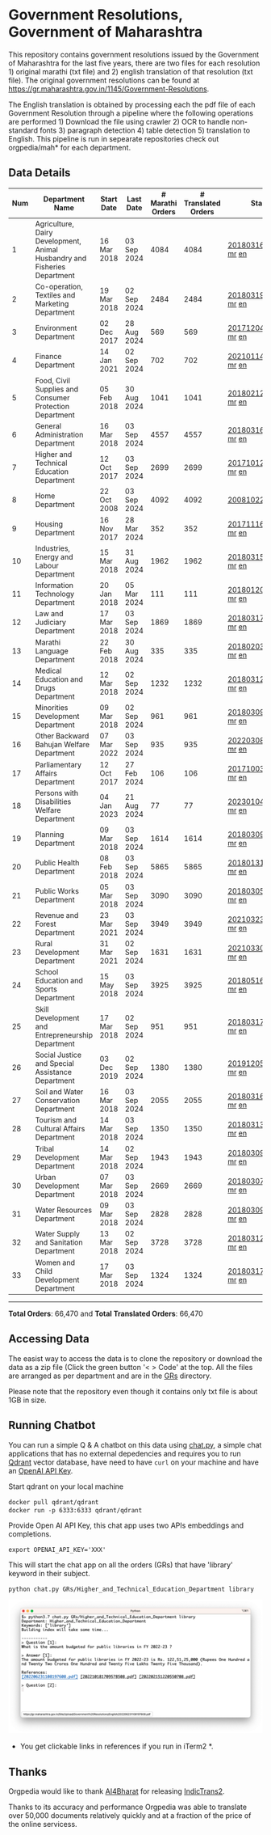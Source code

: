# Government Resolutions, Government of Maharashtra

This repository contains government resolutions issued by the Government of Maharashtra for the last five years, there are two files for each resolution 1) original marathi (txt file) and 2) english translation of that resolution (txt file). The original government resolutions can be found at https://gr.maharashtra.gov.in/1145/Government-Resolutions.

The English translation is obtained by processing each the pdf file of each Government Resolution through a pipeline where the following operations are performed 1) Download the file using crawler 2) OCR to handle non-standard fonts 3) paragraph detection 4) table  detection 5) translation to English. This pipeline is run in sepearate repositories check out orgpedia/mah* for each department.


## Data Details

| Num | Department Name | Start Date | Last Date | # Marathi Orders | # Translated Orders | Starting Order | Last Order |
| --- | --------------- | ---------- | --------- | ---------------- | ------------------- | -------------- | ---------- |
| 1 | Agriculture, Dairy Development, Animal Husbandry and Fisheries Department | 16 Mar 2018 | 03 Sep 2024 | 4084 | 4084 | [201803161624182101.pdf](https://gr.maharashtra.gov.in/Site/Upload/Government%20Resolutions/English/201803161624182101.pdf) [mr](GRs/Agriculture,_Dairy_Development,_Animal_Husbandry_and_Fisheries_Department/201803161624182101.pdf.mr.txt) [en](GRs/Agriculture,_Dairy_Development,_Animal_Husbandry_and_Fisheries_Department/201803161624182101.pdf.en.txt) | [202409031205139801.pdf](https://gr.maharashtra.gov.in/Site/Upload/Government%20Resolutions/English/202409031205139801.pdf) [mr](GRs/Agriculture,_Dairy_Development,_Animal_Husbandry_and_Fisheries_Department/202409031205139801.pdf.mr.txt) [en](GRs/Agriculture,_Dairy_Development,_Animal_Husbandry_and_Fisheries_Department/202409031205139801.pdf.en.txt) |
| 2 | Co-operation, Textiles and Marketing Department | 19 Mar 2018 | 02 Sep 2024 | 2484 | 2484 | [201803191257576702.pdf](https://gr.maharashtra.gov.in/Site/Upload/Government%20Resolutions/English/201803191257576702.pdf) [mr](GRs/Co-operation,_Textiles_and_Marketing_Department/201803191257576702.pdf.mr.txt) [en](GRs/Co-operation,_Textiles_and_Marketing_Department/201803191257576702.pdf.en.txt) | [202409021548590502.pdf](https://gr.maharashtra.gov.in/Site/Upload/Government%20Resolutions/English/202409021548590502.pdf) [mr](GRs/Co-operation,_Textiles_and_Marketing_Department/202409021548590502.pdf.mr.txt) [en](GRs/Co-operation,_Textiles_and_Marketing_Department/202409021548590502.pdf.en.txt) |
| 3 | Environment Department | 02 Dec 2017 | 28 Aug 2024 | 569 | 569 | [201712041147216904.pdf](https://gr.maharashtra.gov.in/Site/Upload/Government%20Resolutions/English/201712041147216904.pdf) [mr](GRs/Environment_Department/201712041147216904.pdf.mr.txt) [en](GRs/Environment_Department/201712041147216904.pdf.en.txt) | [202408291638051004.pdf](https://gr.maharashtra.gov.in/Site/Upload/Government%20Resolutions/English/202408291638051004.pdf) [mr](GRs/Environment_Department/202408291638051004.pdf.mr.txt) [en](GRs/Environment_Department/202408291638051004.pdf.en.txt) |
| 4 | Finance Department | 14 Jan 2021 | 02 Sep 2024 | 702 | 702 | [202101141237329905.pdf](https://gr.maharashtra.gov.in/Site/Upload/Government%20Resolutions/English/202101141237329905.pdf) [mr](GRs/Finance_Department/202101141237329905.pdf.mr.txt) [en](GRs/Finance_Department/202101141237329905.pdf.en.txt) | [202409031725520105.pdf](https://gr.maharashtra.gov.in/Site/Upload/Government%20Resolutions/English/202409031725520105.pdf) [mr](GRs/Finance_Department/202409031725520105.pdf.mr.txt) [en](GRs/Finance_Department/202409031725520105.pdf.en.txt) |
| 5 | Food, Civil Supplies and Consumer Protection Department | 05 Feb 2018 | 30 Aug 2024 | 1041 | 1041 | [201802121244545806.pdf](https://gr.maharashtra.gov.in/Site/Upload/Government%20Resolutions/English/201802121244545806.pdf) [mr](GRs/Food,_Civil_Supplies_and_Consumer_Protection_Department/201802121244545806.pdf.mr.txt) [en](GRs/Food,_Civil_Supplies_and_Consumer_Protection_Department/201802121244545806.pdf.en.txt) | [202408301653271506.pdf](https://gr.maharashtra.gov.in/Site/Upload/Government%20Resolutions/English/202408301653271506.pdf) [mr](GRs/Food,_Civil_Supplies_and_Consumer_Protection_Department/202408301653271506.pdf.mr.txt) [en](GRs/Food,_Civil_Supplies_and_Consumer_Protection_Department/202408301653271506.pdf.en.txt) |
| 6 | General Administration Department | 16 Mar 2018 | 03 Sep 2024 | 4557 | 4557 | [201803161224022707.pdf](https://gr.maharashtra.gov.in/Site/Upload/Government%20Resolutions/English/201803161224022707.pdf) [mr](GRs/General_Administration_Department/201803161224022707.pdf.mr.txt) [en](GRs/General_Administration_Department/201803161224022707.pdf.en.txt) | [202409031607354507.pdf](https://gr.maharashtra.gov.in/Site/Upload/Government%20Resolutions/English/202409031607354507.pdf) [mr](GRs/General_Administration_Department/202409031607354507.pdf.mr.txt) [en](GRs/General_Administration_Department/202409031607354507.pdf.en.txt) |
| 7 | Higher and Technical Education Department | 12 Oct 2017 | 03 Sep 2024 | 2699 | 2699 | [201710121514029708.pdf](https://gr.maharashtra.gov.in/Site/Upload/Government%20Resolutions/English/201710121514029708.pdf) [mr](GRs/Higher_and_Technical_Education_Department/201710121514029708.pdf.mr.txt) [en](GRs/Higher_and_Technical_Education_Department/201710121514029708.pdf.en.txt) | [202409031415004508.pdf](https://gr.maharashtra.gov.in/Site/Upload/Government%20Resolutions/English/202409031415004508....pdf) [mr](GRs/Higher_and_Technical_Education_Department/202409031415004508.pdf.mr.txt) [en](GRs/Higher_and_Technical_Education_Department/202409031415004508.pdf.en.txt) |
| 8 | Home Department | 22 Oct 2008 | 03 Sep 2024 | 4092 | 4092 | [20081022.pdf](https://gr.maharashtra.gov.in/Site/Upload/Government%20Resolutions/English/20081022.pdf) [mr](GRs/Home_Department/20081022.pdf.mr.txt) [en](GRs/Home_Department/20081022.pdf.en.txt) | [202409031318049929.pdf](https://gr.maharashtra.gov.in/Site/Upload/Government%20Resolutions/English/202409031318049929.pdf) [mr](GRs/Home_Department/202409031318049929.pdf.mr.txt) [en](GRs/Home_Department/202409031318049929.pdf.en.txt) |
| 9 | Housing Department | 16 Nov 2017 | 28 Mar 2024 | 352 | 352 | [201711161447076609.pdf](https://gr.maharashtra.gov.in/Site/Upload/Government%20Resolutions/English/201711161447076609.pdf) [mr](GRs/Housing_Department/201711161447076609.pdf.mr.txt) [en](GRs/Housing_Department/201711161447076609.pdf.en.txt) | [202403281255554909.pdf](https://gr.maharashtra.gov.in/Site/Upload/Government%20Resolutions/English/202403281255554909.pdf) [mr](GRs/Housing_Department/202403281255554909.pdf.mr.txt) [en](GRs/Housing_Department/202403281255554909.pdf.en.txt) |
| 10 | Industries, Energy and Labour Department | 15 Mar 2018 | 31 Aug 2024 | 1962 | 1962 | [201803151204055010.pdf](https://gr.maharashtra.gov.in/Site/Upload/Government%20Resolutions/English/201803151204055010.pdf) [mr](GRs/Industries,_Energy_and_Labour_Department/201803151204055010.pdf.mr.txt) [en](GRs/Industries,_Energy_and_Labour_Department/201803151204055010.pdf.en.txt) | [202408311300283610.pdf](https://gr.maharashtra.gov.in/Site/Upload/Government%20Resolutions/English/202408311300283610.pdf) [mr](GRs/Industries,_Energy_and_Labour_Department/202408311300283610.pdf.mr.txt) [en](GRs/Industries,_Energy_and_Labour_Department/202408311300283610.pdf.en.txt) |
| 11 | Information Technology Department | 20 Jan 2018 | 05 Mar 2024 | 111 | 111 | [201801201843024511.pdf](https://gr.maharashtra.gov.in/Site/Upload/Government%20Resolutions/English/201801201843024511.pdf) [mr](GRs/Information_Technology_Department/201801201843024511.pdf.mr.txt) [en](GRs/Information_Technology_Department/201801201843024511.pdf.en.txt) | [202403051249430211.pdf](https://gr.maharashtra.gov.in/Site/Upload/Government%20Resolutions/English/202403051249430211.pdf) [mr](GRs/Information_Technology_Department/202403051249430211.pdf.mr.txt) [en](GRs/Information_Technology_Department/202403051249430211.pdf.en.txt) |
| 12 | Law and Judiciary Department | 17 Mar 2018 | 03 Sep 2024 | 1869 | 1869 | [201803171129290212.pdf](https://gr.maharashtra.gov.in/Site/Upload/Government%20Resolutions/English/201803171129290212.pdf) [mr](GRs/Law_and_Judiciary_Department/201803171129290212.pdf.mr.txt) [en](GRs/Law_and_Judiciary_Department/201803171129290212.pdf.en.txt) | [202409031828269812.pdf](https://gr.maharashtra.gov.in/Site/Upload/Government%20Resolutions/English/202409031828269812.pdf) [mr](GRs/Law_and_Judiciary_Department/202409031828269812.pdf.mr.txt) [en](GRs/Law_and_Judiciary_Department/202409031828269812.pdf.en.txt) |
| 13 | Marathi Language Department | 22 Feb 2018 | 30 Aug 2024 | 335 | 335 | [201802031549154233.pdf](https://gr.maharashtra.gov.in/Site/Upload/Government%20Resolutions/English/201802031549154233.pdf) [mr](GRs/Marathi_Language_Department/201802031549154233.pdf.mr.txt) [en](GRs/Marathi_Language_Department/201802031549154233.pdf.en.txt) | [202408301119465433.pdf](https://gr.maharashtra.gov.in/Site/Upload/Government%20Resolutions/English/202408301119465433.pdf) [mr](GRs/Marathi_Language_Department/202408301119465433.pdf.mr.txt) [en](GRs/Marathi_Language_Department/202408301119465433.pdf.en.txt) |
| 14 | Medical Education and Drugs Department | 12 Mar 2018 | 02 Sep 2024 | 1232 | 1232 | [201803121137094813.pdf](https://gr.maharashtra.gov.in/Site/Upload/Government%20Resolutions/English/201803121137094813.pdf) [mr](GRs/Medical_Education_and_Drugs_Department/201803121137094813.pdf.mr.txt) [en](GRs/Medical_Education_and_Drugs_Department/201803121137094813.pdf.en.txt) | [202409021413577713.pdf](https://gr.maharashtra.gov.in/Site/Upload/Government%20Resolutions/English/202409021413577713.pdf) [mr](GRs/Medical_Education_and_Drugs_Department/202409021413577713.pdf.mr.txt) [en](GRs/Medical_Education_and_Drugs_Department/202409021413577713.pdf.en.txt) |
| 15 | Minorities Development Department | 09 Mar 2018 | 02 Sep 2024 | 961 | 961 | [201803091218355314.pdf](https://gr.maharashtra.gov.in/Site/Upload/Government%20Resolutions/English/201803091218355314.pdf) [mr](GRs/Minorities_Development_Department/201803091218355314.pdf.mr.txt) [en](GRs/Minorities_Development_Department/201803091218355314.pdf.en.txt) | [202409021707170314.pdf](https://gr.maharashtra.gov.in/Site/Upload/Government%20Resolutions/English/202409021707170314.pdf) [mr](GRs/Minorities_Development_Department/202409021707170314.pdf.mr.txt) [en](GRs/Minorities_Development_Department/202409021707170314.pdf.en.txt) |
| 16 | Other Backward Bahujan Welfare Department | 07 Mar 2022 | 03 Sep 2024 | 935 | 935 | [202203081752439334.pdf](https://gr.maharashtra.gov.in/Site/Upload/Government%20Resolutions/English/202203081752439334.pdf) [mr](GRs/Other_Backward_Bahujan_Welfare_Department/202203081752439334.pdf.mr.txt) [en](GRs/Other_Backward_Bahujan_Welfare_Department/202203081752439334.pdf.en.txt) | [202409031705442434.pdf](https://gr.maharashtra.gov.in/Site/Upload/Government%20Resolutions/English/202409031705442434.pdf) [mr](GRs/Other_Backward_Bahujan_Welfare_Department/202409031705442434.pdf.mr.txt) [en](GRs/Other_Backward_Bahujan_Welfare_Department/202409031705442434.pdf.en.txt) |
| 17 | Parliamentary Affairs Department | 12 Oct 2017 | 27 Feb 2024 | 106 | 106 | [201710031642378615.pdf](https://gr.maharashtra.gov.in/Site/Upload/Government%20Resolutions/English/201710031642378615.pdf) [mr](GRs/Parliamentary_Affairs_Department/201710031642378615.pdf.mr.txt) [en](GRs/Parliamentary_Affairs_Department/201710031642378615.pdf.en.txt) | [202402271500283915.pdf](https://gr.maharashtra.gov.in/Site/Upload/Government%20Resolutions/English/202402271500283915.pdf) [mr](GRs/Parliamentary_Affairs_Department/202402271500283915.pdf.mr.txt) [en](GRs/Parliamentary_Affairs_Department/202402271500283915.pdf.en.txt) |
| 18 | Persons with Disabilities Welfare Department | 04 Jan 2023 | 21 Aug 2024 | 77 | 77 | [202301041906309635.pdf](https://gr.maharashtra.gov.in/Site/Upload/Government%20Resolutions/English/202301041906309635.pdf) [mr](GRs/Persons_with_Disabilities_Welfare_Department/202301041906309635.pdf.mr.txt) [en](GRs/Persons_with_Disabilities_Welfare_Department/202301041906309635.pdf.en.txt) | [202408211521024435.pdf](https://gr.maharashtra.gov.in/Site/Upload/Government%20Resolutions/English/202408211521024435.pdf) [mr](GRs/Persons_with_Disabilities_Welfare_Department/202408211521024435.pdf.mr.txt) [en](GRs/Persons_with_Disabilities_Welfare_Department/202408211521024435.pdf.en.txt) |
| 19 | Planning Department | 09 Mar 2018 | 03 Sep 2024 | 1614 | 1614 | [201803091441032716.pdf](https://gr.maharashtra.gov.in/Site/Upload/Government%20Resolutions/English/201803091441032716.pdf) [mr](GRs/Planning_Department/201803091441032716.pdf.mr.txt) [en](GRs/Planning_Department/201803091441032716.pdf.en.txt) | [202409031210484216.pdf](https://gr.maharashtra.gov.in/Site/Upload/Government%20Resolutions/English/202409031210484216.pdf) [mr](GRs/Planning_Department/202409031210484216.pdf.mr.txt) [en](GRs/Planning_Department/202409031210484216.pdf.en.txt) |
| 20 | Public Health Department | 08 Feb 2018 | 03 Sep 2024 | 5865 | 5865 | [201801311722275417.pdf](https://gr.maharashtra.gov.in/Site/Upload/Government%20Resolutions/English/201801311722275417.pdf) [mr](GRs/Public_Health_Department/201801311722275417.pdf.mr.txt) [en](GRs/Public_Health_Department/201801311722275417.pdf.en.txt) | [202408301126085317.pdf](https://gr.maharashtra.gov.in/Site/Upload/Government%20Resolutions/English/202408301126085317.pdf) [mr](GRs/Public_Health_Department/202408301126085317.pdf.mr.txt) [en](GRs/Public_Health_Department/202408301126085317.pdf.en.txt) |
| 21 | Public Works Department | 05 Mar 2018 | 03 Sep 2024 | 3090 | 3090 | [201803051515468118.pdf](https://gr.maharashtra.gov.in/Site/Upload/Government%20Resolutions/English/201803051515468118.pdf) [mr](GRs/Public_Works_Department/201803051515468118.pdf.mr.txt) [en](GRs/Public_Works_Department/201803051515468118.pdf.en.txt) | [202409031237229918.pdf](https://gr.maharashtra.gov.in/Site/Upload/Government%20Resolutions/English/202409031237229918.pdf) [mr](GRs/Public_Works_Department/202409031237229918.pdf.mr.txt) [en](GRs/Public_Works_Department/202409031237229918.pdf.en.txt) |
| 22 | Revenue and Forest Department | 23 Mar 2021 | 03 Sep 2024 | 3949 | 3949 | [202103231328393119.pdf](https://gr.maharashtra.gov.in/Site/Upload/Government%20Resolutions/English/202103231328393119.pdf) [mr](GRs/Revenue_and_Forest_Department/202103231328393119.pdf.mr.txt) [en](GRs/Revenue_and_Forest_Department/202103231328393119.pdf.en.txt) | [202409031704276419.pdf](https://gr.maharashtra.gov.in/Site/Upload/Government%20Resolutions/English/202409031704276419.pdf) [mr](GRs/Revenue_and_Forest_Department/202409031704276419.pdf.mr.txt) [en](GRs/Revenue_and_Forest_Department/202409031704276419.pdf.en.txt) |
| 23 | Rural Development Department | 31 Mar 2021 | 02 Sep 2024 | 1631 | 1631 | [202103301021181120.pdf](https://gr.maharashtra.gov.in/Site/Upload/Government%20Resolutions/English/202103301021181120.pdf) [mr](GRs/Rural_Development_Department/202103301021181120.pdf.mr.txt) [en](GRs/Rural_Development_Department/202103301021181120.pdf.en.txt) | [202409021232110420.pdf](https://gr.maharashtra.gov.in/Site/Upload/Government%20Resolutions/English/202409021232110420.....pdf) [mr](GRs/Rural_Development_Department/202409021232110420.pdf.mr.txt) [en](GRs/Rural_Development_Department/202409021232110420.pdf.en.txt) |
| 24 | School Education and Sports Department | 15 May 2018 | 03 Sep 2024 | 3925 | 3925 | [201805161114241221.pdf](https://gr.maharashtra.gov.in/Site/Upload/Government%20Resolutions/English/201805161114241221.pdf) [mr](GRs/School_Education_and_Sports_Department/201805161114241221.pdf.mr.txt) [en](GRs/School_Education_and_Sports_Department/201805161114241221.pdf.en.txt) | [202409031300456521.pdf](https://gr.maharashtra.gov.in/Site/Upload/Government%20Resolutions/English/202409031300456521.pdf) [mr](GRs/School_Education_and_Sports_Department/202409031300456521.pdf.mr.txt) [en](GRs/School_Education_and_Sports_Department/202409031300456521.pdf.en.txt) |
| 25 | Skill Development and Entrepreneurship Department | 17 Mar 2018 | 02 Sep 2024 | 951 | 951 | [201803171322099003.pdf](https://gr.maharashtra.gov.in/Site/Upload/Government%20Resolutions/English/201803171322099003.pdf) [mr](GRs/Skill_Development_and_Entrepreneurship_Department/201803171322099003.pdf.mr.txt) [en](GRs/Skill_Development_and_Entrepreneurship_Department/201803171322099003.pdf.en.txt) | [202409021229544303.pdf](https://gr.maharashtra.gov.in/Site/Upload/Government%20Resolutions/English/202409021229544303...pdf) [mr](GRs/Skill_Development_and_Entrepreneurship_Department/202409021229544303.pdf.mr.txt) [en](GRs/Skill_Development_and_Entrepreneurship_Department/202409021229544303.pdf.en.txt) |
| 26 | Social Justice and Special Assistance Department | 03 Dec 2019 | 02 Sep 2024 | 1380 | 1380 | [201912051107011622.pdf](https://gr.maharashtra.gov.in/Site/Upload/Government%20Resolutions/English/201912051107011622.pdf) [mr](GRs/Social_Justice_and_Special_Assistance_Department/201912051107011622.pdf.mr.txt) [en](GRs/Social_Justice_and_Special_Assistance_Department/201912051107011622.pdf.en.txt) | [202409021728150422.pdf](https://gr.maharashtra.gov.in/Site/Upload/Government%20Resolutions/English/202409021728150422.pdf) [mr](GRs/Social_Justice_and_Special_Assistance_Department/202409021728150422.pdf.mr.txt) [en](GRs/Social_Justice_and_Special_Assistance_Department/202409021728150422.pdf.en.txt) |
| 27 | Soil and Water Conservation Department | 16 Mar 2018 | 03 Sep 2024 | 2055 | 2055 | [201803161247582426.pdf](https://gr.maharashtra.gov.in/Site/Upload/Government%20Resolutions/English/201803161247582426.pdf) [mr](GRs/Soil_and_Water_Conservation_Department/201803161247582426.pdf.mr.txt) [en](GRs/Soil_and_Water_Conservation_Department/201803161247582426.pdf.en.txt) | [202409031156170726.pdf](https://gr.maharashtra.gov.in/Site/Upload/Government%20Resolutions/English/202409031156170726.pdf) [mr](GRs/Soil_and_Water_Conservation_Department/202409031156170726.pdf.mr.txt) [en](GRs/Soil_and_Water_Conservation_Department/202409031156170726.pdf.en.txt) |
| 28 | Tourism and Cultural Affairs Department | 14 Mar 2018 | 03 Sep 2024 | 1350 | 1350 | [201803131542054523.pdf](https://gr.maharashtra.gov.in/Site/Upload/Government%20Resolutions/English/201803131542054523.pdf) [mr](GRs/Tourism_and_Cultural_Affairs_Department/201803131542054523.pdf.mr.txt) [en](GRs/Tourism_and_Cultural_Affairs_Department/201803131542054523.pdf.en.txt) | [202409031513149523.pdf](https://gr.maharashtra.gov.in/Site/Upload/Government%20Resolutions/English/202409031513149523.pdf) [mr](GRs/Tourism_and_Cultural_Affairs_Department/202409031513149523.pdf.mr.txt) [en](GRs/Tourism_and_Cultural_Affairs_Department/202409031513149523.pdf.en.txt) |
| 29 | Tribal Development Department | 14 Mar 2018 | 02 Sep 2024 | 1943 | 1943 | [201803091105184924.pdf](https://gr.maharashtra.gov.in/Site/Upload/Government%20Resolutions/English/201803091105184924.pdf) [mr](GRs/Tribal_Development_Department/201803091105184924.pdf.mr.txt) [en](GRs/Tribal_Development_Department/201803091105184924.pdf.en.txt) | [202409021125060224.pdf](https://gr.maharashtra.gov.in/Site/Upload/Government%20Resolutions/English/202409021125060224...pdf) [mr](GRs/Tribal_Development_Department/202409021125060224.pdf.mr.txt) [en](GRs/Tribal_Development_Department/202409021125060224.pdf.en.txt) |
| 30 | Urban Development Department | 07 Mar 2018 | 03 Sep 2024 | 2669 | 2669 | [201803071203178325.pdf](https://gr.maharashtra.gov.in/Site/Upload/Government%20Resolutions/English/201803071203178325.pdf) [mr](GRs/Urban_Development_Department/201803071203178325.pdf.mr.txt) [en](GRs/Urban_Development_Department/201803071203178325.pdf.en.txt) | [202409031151123925.pdf](https://gr.maharashtra.gov.in/Site/Upload/Government%20Resolutions/English/202409031151123925.pdf) [mr](GRs/Urban_Development_Department/202409031151123925.pdf.mr.txt) [en](GRs/Urban_Development_Department/202409031151123925.pdf.en.txt) |
| 31 | Water Resources Department | 09 Mar 2018 | 03 Sep 2024 | 2828 | 2828 | [201803091034435527.pdf](https://gr.maharashtra.gov.in/Site/Upload/Government%20Resolutions/English/201803091034435527.pdf) [mr](GRs/Water_Resources_Department/201803091034435527.pdf.mr.txt) [en](GRs/Water_Resources_Department/201803091034435527.pdf.en.txt) | [202409031813052127.pdf](https://gr.maharashtra.gov.in/Site/Upload/Government%20Resolutions/English/202409031813052127.pdf) [mr](GRs/Water_Resources_Department/202409031813052127.pdf.mr.txt) [en](GRs/Water_Resources_Department/202409031813052127.pdf.en.txt) |
| 32 | Water Supply and Sanitation Department | 13 Mar 2018 | 02 Sep 2024 | 3728 | 3728 | [201803121414108428.pdf](https://gr.maharashtra.gov.in/Site/Upload/Government%20Resolutions/English/201803121414108428.pdf) [mr](GRs/Water_Supply_and_Sanitation_Department/201803121414108428.pdf.mr.txt) [en](GRs/Water_Supply_and_Sanitation_Department/201803121414108428.pdf.en.txt) | [202408301955129128.pdf](https://gr.maharashtra.gov.in/Site/Upload/Government%20Resolutions/English/202408301955129128.pdf) [mr](GRs/Water_Supply_and_Sanitation_Department/202408301955129128.pdf.mr.txt) [en](GRs/Water_Supply_and_Sanitation_Department/202408301955129128.pdf.en.txt) |
| 33 | Women and Child Development Department | 17 Mar 2018 | 03 Sep 2024 | 1324 | 1324 | [201803171539444330.pdf](https://gr.maharashtra.gov.in/Site/Upload/Government%20Resolutions/English/201803171539444330.pdf) [mr](GRs/Women_and_Child_Development_Department/201803171539444330.pdf.mr.txt) [en](GRs/Women_and_Child_Development_Department/201803171539444330.pdf.en.txt) | [202409031247595130.pdf](https://gr.maharashtra.gov.in/Site/Upload/Government%20Resolutions/English/202409031247595130.pdf) [mr](GRs/Women_and_Child_Development_Department/202409031247595130.pdf.mr.txt) [en](GRs/Women_and_Child_Development_Department/202409031247595130.pdf.en.txt) |
----------------------------------------------------------------------------------------------------

**Total Orders**: 66,470 and **Total Translated Orders**: 66,470
## Accessing Data

The easist way to access the data is to clone the repository or download the data as a zip file (Click the green button '< > Code' at the top. All the files are arranged as per department and are in the [GRs](GRs) directory.

Please note that the repository even though it contains only txt file is about 1GB in size.

## Running Chatbot

You can run a simple Q & A chatbot on this data using [chat.py](chat.py), a simple chat applications that has no external depedencies and requires you to run [Qdrant](https://qdrant.tech/) vector database, have need to have `curl` on your machine and have an [OpenAI API Key](https://help.openai.com/en/articles/4936850-where-do-i-find-my-secret-api-key).

Start qdrant on your local machine
```shell
docker pull qdrant/qdrant
docker run -p 6333:6333 qdrant/qdrant
```

Provide Open AI API Key, this chat app uses two APIs embeddings and completions.
```shell
export OPENAI_API_KEY='XXX'
```

This will start the chat app on all the orders (GRs) that have 'library' keyword in their subject.

```shell
python chat.py GRs/Higher_and_Technical_Education_Department library
```

![screenshot of running chat.py](screenshot.png)

* You get clickable links in references if you run in iTerm2 *.

## Thanks

Orgpedia would like to thank [AI4Bharat](https://ai4bharat.iitm.ac.in/) for releasing [IndicTrans2](https://github.com/AI4Bharat/IndicTrans2).

Thanks to its accuracy and performance Orgpedia was able to translate over 50,000 documents relatively quickly and at a fraction of the price of the online servicess.











